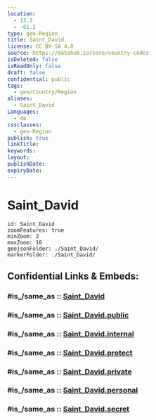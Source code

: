```yaml
---
location:
  - 13.3
  - -61.2
type: geo-Region
title: Saint_David
license: CC BY-SA 4.0
source: https://datahub.io/core/country-codes
isDeleted: false
isReadOnly: false
draft: false
confidential: public
tags:
  - geo/Country/Region
aliases:
  - Saint_David
Languages:
  - de
cssclasses:
  - geo-Region
publish: true
linkTitle:
keywords:
layout:
publishDate:
expiryDate:
---
```


# Saint_David

```leaflet
id: Saint_David
zoomFeatures: true 
minZoom: 2 
maxZoom: 18
geojsonFolder: ./Saint_David/
markerFolder: ./Saint_David/
```


## Confidential Links & Embeds: 

### #is_/same_as :: [Saint_David](/_Standards/Earth/Continent/America~Caribbean/Saint_Vincent_and_Grenadines/Counties/Saint_David.md) 

### #is_/same_as :: [Saint_David.public](/_public/Earth/Continent/America~Caribbean/Saint_Vincent_and_Grenadines/Counties/Saint_David.public.md) 

### #is_/same_as :: [Saint_David.internal](/_internal/Earth/Continent/America~Caribbean/Saint_Vincent_and_Grenadines/Counties/Saint_David.internal.md) 

### #is_/same_as :: [Saint_David.protect](/_protect/Earth/Continent/America~Caribbean/Saint_Vincent_and_Grenadines/Counties/Saint_David.protect.md) 

### #is_/same_as :: [Saint_David.private](/_private/Earth/Continent/America~Caribbean/Saint_Vincent_and_Grenadines/Counties/Saint_David.private.md) 

### #is_/same_as :: [Saint_David.personal](/_personal/Earth/Continent/America~Caribbean/Saint_Vincent_and_Grenadines/Counties/Saint_David.personal.md) 

### #is_/same_as :: [Saint_David.secret](/_secret/Earth/Continent/America~Caribbean/Saint_Vincent_and_Grenadines/Counties/Saint_David.secret.md)

